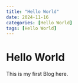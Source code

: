 ```yaml
---
title: "Hello World"
date: 2024-11-16
categories: [Hello World]
tags: [Hello World]
---
```


# Hello World

This is my first Blog here.
